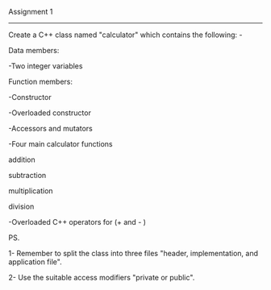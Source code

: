 Assignment 1
_______________________
Create a C++ class named "calculator" which contains the following: -

Data members:

-Two integer variables

Function members:

-Constructor

-Overloaded constructor

-Accessors and mutators

-Four main calculator functions

addition

subtraction

multiplication

division

-Overloaded C++ operators for (+ and - )

PS.

1- Remember to split the class into three files "header, implementation, and application file".

2- Use the suitable access modifiers "private or public".